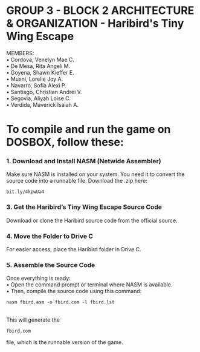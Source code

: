 # GROUP 3 - BLOCK 2 ARCHITECTURE & ORGANIZATION - Haribird's Tiny Wing Escape
MEMBERS: <br>
• Cordova, Venelyn Mae C. <br>
• De Mesa, Rita Angeli M. <br>
• Goyena, Shawn Kieffer E. <br>
• Musni, Lorelie Joy A. <br>
• Navarro, Sofia Alexi P. <br>
• Santiago, Christian Andrei V. <br>
• Segovia, Aliyah Loise C. <br>
• Verdida, Maverick Isaiah A. <br>

# To compile and run the game on DOSBOX, follow these:
### 1. Download and Install NASM (Netwide Assembler)
Make sure NASM is installed on your system. You need it to convert the source code into a runnable file.
Download the .zip here: 
```
bit.ly/4kpwUa4
```
### 3. Get the Haribird’s Tiny Wing Escape Source Code
Download or clone the Haribird source code from the official source.
### 4. Move the Folder to Drive C
For easier access, place the Haribird folder in Drive C.
### 5. Assemble the Source Code
Once everything is ready: <br>
• Open the command prompt or terminal where NASM is available. <br>
• Then, compile the source code using this command: <br>
```
nasm fbird.asm -o fbird.com -l fbird.lst
```
<br> This will generate the 
```
fbird.com
```
file, which is the runnable version of the game.
